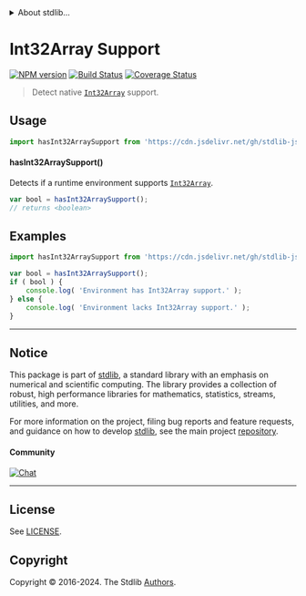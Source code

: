 <!--

@license Apache-2.0

Copyright (c) 2018 The Stdlib Authors.

Licensed under the Apache License, Version 2.0 (the "License");
you may not use this file except in compliance with the License.
You may obtain a copy of the License at

   http://www.apache.org/licenses/LICENSE-2.0

Unless required by applicable law or agreed to in writing, software
distributed under the License is distributed on an "AS IS" BASIS,
WITHOUT WARRANTIES OR CONDITIONS OF ANY KIND, either express or implied.
See the License for the specific language governing permissions and
limitations under the License.

-->


<details>
  <summary>
    About stdlib...
  </summary>
  <p>We believe in a future in which the web is a preferred environment for numerical computation. To help realize this future, we've built stdlib. stdlib is a standard library, with an emphasis on numerical and scientific computation, written in JavaScript (and C) for execution in browsers and in Node.js.</p>
  <p>The library is fully decomposable, being architected in such a way that you can swap out and mix and match APIs and functionality to cater to your exact preferences and use cases.</p>
  <p>When you use stdlib, you can be absolutely certain that you are using the most thorough, rigorous, well-written, studied, documented, tested, measured, and high-quality code out there.</p>
  <p>To join us in bringing numerical computing to the web, get started by checking us out on <a href="https://github.com/stdlib-js/stdlib">GitHub</a>, and please consider <a href="https://opencollective.com/stdlib">financially supporting stdlib</a>. We greatly appreciate your continued support!</p>
</details>

# Int32Array Support

[![NPM version][npm-image]][npm-url] [![Build Status][test-image]][test-url] [![Coverage Status][coverage-image]][coverage-url] <!-- [![dependencies][dependencies-image]][dependencies-url] -->

> Detect native [`Int32Array`][mdn-int32array] support.



<section class="usage">

## Usage

```javascript
import hasInt32ArraySupport from 'https://cdn.jsdelivr.net/gh/stdlib-js/assert-has-int32array-support@v0.2.2-deno/mod.js';
```

#### hasInt32ArraySupport()

Detects if a runtime environment supports [`Int32Array`][mdn-int32array].

```javascript
var bool = hasInt32ArraySupport();
// returns <boolean>
```

</section>

<!-- /.usage -->

<section class="examples">

## Examples

<!-- eslint no-undef: "error" -->

```javascript
import hasInt32ArraySupport from 'https://cdn.jsdelivr.net/gh/stdlib-js/assert-has-int32array-support@v0.2.2-deno/mod.js';

var bool = hasInt32ArraySupport();
if ( bool ) {
    console.log( 'Environment has Int32Array support.' );
} else {
    console.log( 'Environment lacks Int32Array support.' );
}
```

</section>

<!-- /.examples -->



<!-- Section for related `stdlib` packages. Do not manually edit this section, as it is automatically populated. -->

<section class="related">

</section>

<!-- /.related -->

<!-- Section for all links. Make sure to keep an empty line after the `section` element and another before the `/section` close. -->


<section class="main-repo" >

* * *

## Notice

This package is part of [stdlib][stdlib], a standard library with an emphasis on numerical and scientific computing. The library provides a collection of robust, high performance libraries for mathematics, statistics, streams, utilities, and more.

For more information on the project, filing bug reports and feature requests, and guidance on how to develop [stdlib][stdlib], see the main project [repository][stdlib].

#### Community

[![Chat][chat-image]][chat-url]

---

## License

See [LICENSE][stdlib-license].


## Copyright

Copyright &copy; 2016-2024. The Stdlib [Authors][stdlib-authors].

</section>

<!-- /.stdlib -->

<!-- Section for all links. Make sure to keep an empty line after the `section` element and another before the `/section` close. -->

<section class="links">

[npm-image]: http://img.shields.io/npm/v/@stdlib/assert-has-int32array-support.svg
[npm-url]: https://npmjs.org/package/@stdlib/assert-has-int32array-support

[test-image]: https://github.com/stdlib-js/assert-has-int32array-support/actions/workflows/test.yml/badge.svg?branch=v0.2.2
[test-url]: https://github.com/stdlib-js/assert-has-int32array-support/actions/workflows/test.yml?query=branch:v0.2.2

[coverage-image]: https://img.shields.io/codecov/c/github/stdlib-js/assert-has-int32array-support/main.svg
[coverage-url]: https://codecov.io/github/stdlib-js/assert-has-int32array-support?branch=main

<!--

[dependencies-image]: https://img.shields.io/david/stdlib-js/assert-has-int32array-support.svg
[dependencies-url]: https://david-dm.org/stdlib-js/assert-has-int32array-support/main

-->

[chat-image]: https://img.shields.io/gitter/room/stdlib-js/stdlib.svg
[chat-url]: https://app.gitter.im/#/room/#stdlib-js_stdlib:gitter.im

[stdlib]: https://github.com/stdlib-js/stdlib

[stdlib-authors]: https://github.com/stdlib-js/stdlib/graphs/contributors

[cli-section]: https://github.com/stdlib-js/assert-has-int32array-support#cli
[cli-url]: https://github.com/stdlib-js/assert-has-int32array-support/tree/cli
[@stdlib/assert-has-int32array-support]: https://github.com/stdlib-js/assert-has-int32array-support/tree/main

[umd]: https://github.com/umdjs/umd
[es-module]: https://developer.mozilla.org/en-US/docs/Web/JavaScript/Guide/Modules

[deno-url]: https://github.com/stdlib-js/assert-has-int32array-support/tree/deno
[deno-readme]: https://github.com/stdlib-js/assert-has-int32array-support/blob/deno/README.md
[umd-url]: https://github.com/stdlib-js/assert-has-int32array-support/tree/umd
[umd-readme]: https://github.com/stdlib-js/assert-has-int32array-support/blob/umd/README.md
[esm-url]: https://github.com/stdlib-js/assert-has-int32array-support/tree/esm
[esm-readme]: https://github.com/stdlib-js/assert-has-int32array-support/blob/esm/README.md
[branches-url]: https://github.com/stdlib-js/assert-has-int32array-support/blob/main/branches.md

[stdlib-license]: https://raw.githubusercontent.com/stdlib-js/assert-has-int32array-support/main/LICENSE

[mdn-int32array]: https://developer.mozilla.org/en-US/docs/Web/JavaScript/Reference/Global_Objects/Int32Array

</section>

<!-- /.links -->
